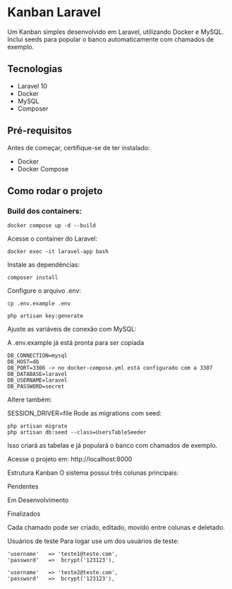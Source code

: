 # Kanban Laravel

Um Kanban simples desenvolvido em Laravel, utilizando Docker e MySQL.  
Inclui seeds para popular o banco automaticamente com chamados de exemplo.

## Tecnologias

- Laravel 10
- Docker
- MySQL
- Composer

## Pré-requisitos

Antes de começar, certifique-se de ter instalado:

- Docker
- Docker Compose

## Como rodar o projeto

### Build dos containers:

```
docker compose up -d --build
```
Acesse o container do Laravel:

```
docker exec -it laravel-app bash
```
Instale as dependências:
```
composer install
```
Configure o arquivo .env:

```
cp .env.example .env
```
```
php artisan key:generate
```
Ajuste as variáveis de conexão com MySQL:

A .env.example já está pronta para ser copiada


```
DB_CONNECTION=mysql
DB_HOST=db
DB_PORT=3306 -> no docker-compose.yml está configurado com a 3307
DB_DATABASE=laravel
DB_USERNAME=laravel
DB_PASSWORD=secret
```
Altere também:

SESSION_DRIVER=file
Rode as migrations com seed:
```
php artisan migrate
php artisan db:seed --class=UsersTableSeeder
```

Isso criará as tabelas e já populará o banco com chamados de exemplo.

Acesse o projeto em: http://localhost:8000

Estrutura Kanban
O sistema possui três colunas principais:

Pendentes

Em Desenvolvimento

Finalizados

Cada chamado pode ser criado, editado, movido entre colunas e deletado.

Usuários de teste
Para logar use um dos usuários de teste:
```
'username'   => 'teste1@teste.com', 
'password'   =>  bcrypt('123123'),

'username'   => 'teste2@teste.com',
'password'   =>  bcrypt('123123'),
```
